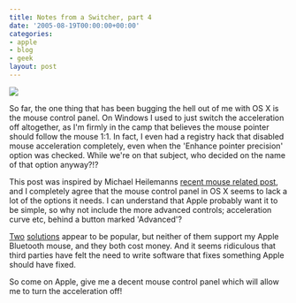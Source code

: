 ```yaml
---
title: Notes from a Switcher, part 4
date: '2005-08-19T00:00:00+00:00'
categories:
- apple
- blog
- geek
layout: post
---
```


<img src="https://f001.backblazeb2.com/file/danbarber-me/images/2005-08-19-notes-from-a-switcher-part-4/applemouse.jpg" class="left" />

So far, the one thing that has been bugging the hell out of me with OS X is the mouse control panel.  On Windows I used to just switch the acceleration off altogether, as I'm firmly in the camp that believes the mouse pointer should follow the mouse 1:1.  In fact, I even had a registry hack that disabled mouse acceleration completely, even when the 'Enhance pointer precision' option was checked.  While we're on that subject, who decided on the name of that option anyway?!?

<!--more-->

This post was inspired by Michael Heilemanns <a href="http://binarybonsai.com/archives/2005/08/19/mastering-your-mouse-in-os-x/">recent mouse related post</a>, and I completely agree that the mouse control panel in OS X seems to lack a lot of the options it needs.  I can understand that Apple probably want it to be simple, so why not include the more advanced controls; acceleration curve etc, behind a button marked 'Advanced'?

<a href="http://www.usboverdrive.com/">Two</a> <a href ="http://plentycom.jp/en/steermouse/">solutions</a> appear to be popular, but neither of them support my Apple Bluetooth mouse, and they both cost money.  And it seems ridiculous that third parties have felt the need to write software that fixes something Apple should have fixed.

So come on Apple, give me a decent mouse control panel which will allow me to turn the acceleration off!




